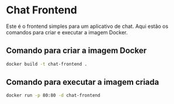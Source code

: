 # Chat Frontend

Este é o frontend simples para um aplicativo de chat. Aqui estão os comandos para criar e executar a imagem Docker.

## Comando para criar a imagem Docker

```bash
docker build -t chat-frontend .
```

## Comando para executar a imagem criada

```bash
docker run -p 80:80 -d chat-frontend
```